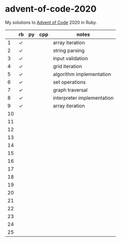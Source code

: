 # advent-of-code-2020

My solutions to [Advent of Code](https://adventofcode.com/) 2020 in Ruby.

|     | rb  | py  | cpp | notes |
| --- | --- | --- | --- | ----- |
|  1  |  ✓  |     |     | array iteration |
|  2  |  ✓  |     |     | string parsing |
|  3  |  ✓  |     |     | input validation |
|  4  |  ✓  |     |     | grid iteration |
|  5  |  ✓  |     |     | algorithm implementation |
|  6  |  ✓  |     |     | set operations |
|  7  |  ✓  |     |     | graph traversal |
|  8  |  ✓  |     |     | interpreter implementation |
|  9  |  ✓  |     |     | array iteration |
|  10 |     |     |     |  |
|  11 |     |     |     |  |
|  12 |     |     |     |  |
|  13 |     |     |     |  |
|  14 |     |     |     |  |
|  15 |     |     |     |  |
|  16 |     |     |     |  |
|  17 |     |     |     |  |
|  18 |     |     |     |  |
|  19 |     |     |     |  |
|  20 |     |     |     |  |
|  21 |     |     |     |  |
|  22 |     |     |     |  |
|  23 |     |     |     |  |
|  24 |     |     |     |  |
|  25 |     |     |     |  |

